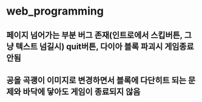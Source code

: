 # web_programming


## 페이지 넘어가는 부분 버그 존재(인트로에서 스킵버튼, 그냥 텍스트 넘길시) quit버튼, 다이아 블록 파괴시 게임종료 안됨


## 공을 곡괭이 이미지로 변경하면서 블록에 다단히트 되는 문제와 바닥에 닿아도 게임이 종료되지 않음
